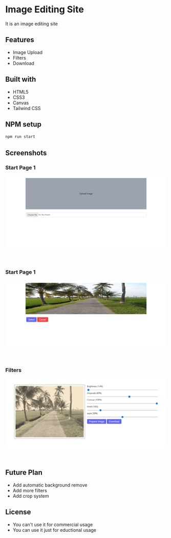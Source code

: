 
# Image Editing Site

It is an image editing site



## Features
- Image Upload
- Filters
- Download


## Built with
- HTML5
- CSS3
- Canvas
- Tailwind CSS

## NPM setup
```bash
npm run start
```

## Screenshots
### Start Page 1

![AppScreenshort](https://github.com/Argha-Nilanjon-Nondi/image-editing-site-react/blob/master/screenshot/start_page_without_image.png?raw=true)

<br>

### Start Page 1

![AppScreenshort](https://github.com/Argha-Nilanjon-Nondi/image-editing-site-react/blob/master/screenshot/start_page_with_image.png?raw=true)

<br>

### Filters

![AppScreenshort](https://github.com/Argha-Nilanjon-Nondi/image-editing-site-react/blob/master/screenshot/filter_control.png?raw=true)

<br>



## Future Plan
- Add automatic background remove
- Add more filters
- Add crop system

## License
- You can't use it for commercial usage
- You can use it just for eductional usage